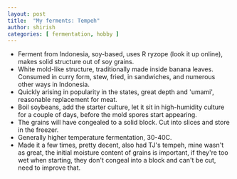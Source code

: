 ```yaml
---
layout: post
title:  "My ferments: Tempeh"
author: shirish
categories: [ fermentation, hobby ]
---
```



* Ferment from Indonesia, soy-based, uses R ryzope (look it up online), makes solid structure out of soy grains.
* White mold-like structure, traditionally made inside banana leaves. Consumed in curry form, stew, fried, in sandwiches, and numerous other ways in Indonesia.
* Quickly arising in popularity in the states, great depth and 'umami', reasonable replacement for meat.
* Boil soybeans, add the starter culture, let it sit in high-humidity culture for a couple of days, before the mold spores start appearing.
* The grains will have congealed to a solid block. Cut into slices and store in the freezer.
* Generally higher temperature fermentation, 30-40C.
* Made it a few times, pretty decent, also had TJ's tempeh, mine wasn't as great, the initial moisture content of grains is important, if they're too wet when starting, they don't congeal into a block and can't be cut, need to improve that.